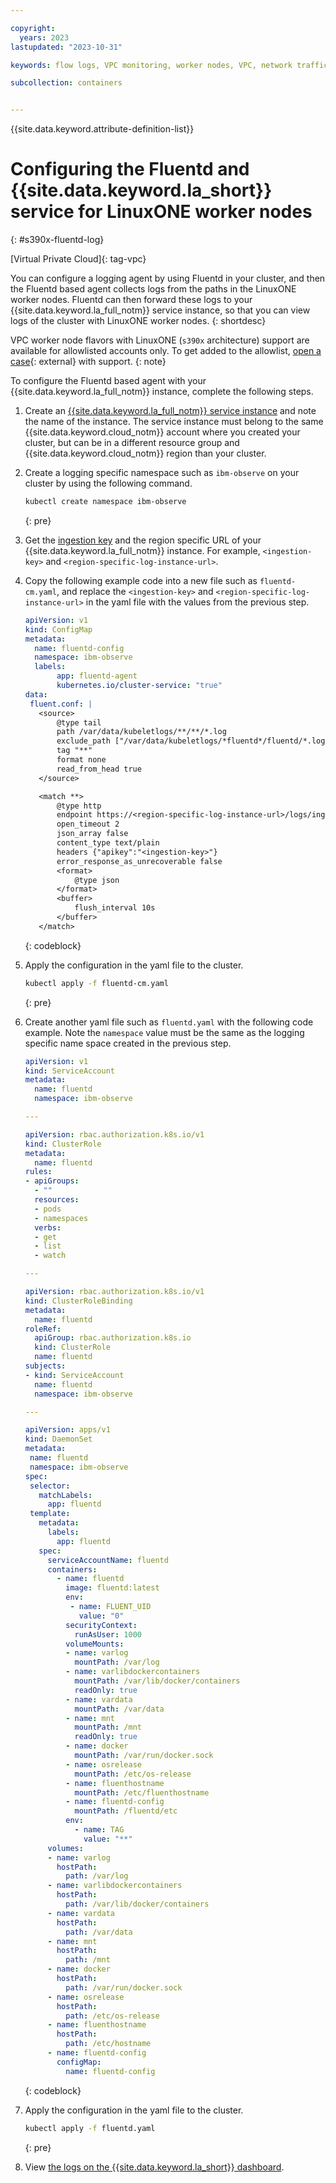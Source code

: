 ```yaml
---

copyright: 
  years: 2023
lastupdated: "2023-10-31"

keywords: flow logs, VPC monitoring, worker nodes, VPC, network traffic, collector, LinuxONE worker nodes, s390x architecture, fluentd, log Analysis

subcollection: containers


---
```


{{site.data.keyword.attribute-definition-list}}



# Configuring the Fluentd and {{site.data.keyword.la_short}} service for LinuxONE worker nodes
{: #s390x-fluentd-log}

[Virtual Private Cloud]{: tag-vpc}

You can configure a logging agent by using Fluentd in your cluster, and then the Fluentd based agent collects logs from the paths in the LinuxONE worker nodes. Fluentd can then forward these logs to your {{site.data.keyword.la_full_notm}} service instance, so that you can view logs of the cluster with LinuxONE worker nodes.
{: shortdesc}

VPC worker node flavors with LinuxONE (`s390x` architecture) support are available for allowlisted accounts only. To get added to the allowlist, [open a case](https://cloud.ibm.com/unifiedsupport/cases/form){: external} with support.
{: note}

To configure the Fluentd based agent with your {{site.data.keyword.la_full_notm}} instance, complete the following steps. 

1. Create an [{{site.data.keyword.la_full_notm}} service instance](/docs/log-analysis?topic=log-analysis-getting-started) and note the name of the instance. The service instance must belong to the same {{site.data.keyword.cloud_notm}} account where you created your cluster, but can be in a different resource group and {{site.data.keyword.cloud_notm}} region than your cluster.

2. Create a logging specific namespace such as `ibm-observe` on your cluster by using the following command.
    
    ```sh
    kubectl create namespace ibm-observe
    ```
    {: pre}

3. Get the [ingestion key](/docs/log-analysis?topic=log-analysis-ingestion_key) and the region specific URL of your {{site.data.keyword.la_full_notm}} instance. For example, `<ingestion-key>` and `<region-specific-log-instance-url>`.

4. Copy the following example code into a new file such as `fluentd-cm.yaml`, and replace the `<ingestion-key>` and `<region-specific-log-instance-url>` in the yaml file with the values from the previous step.
    
    ```yaml
    apiVersion: v1
    kind: ConfigMap
    metadata:
      name: fluentd-config
      namespace: ibm-observe
      labels:
           app: fluentd-agent
           kubernetes.io/cluster-service: "true"
    data:
     fluent.conf: |
       <source>
           @type tail
           path /var/data/kubeletlogs/**/**/*.log
           exclude_path ["/var/data/kubeletlogs/*fluentd*/fluentd/*.log"]
           tag "**"
           format none
           read_from_head true
       </source>
   
       <match **>
           @type http
           endpoint https://<region-specific-log-instance-url>/logs/ingest?hostname=fluentd-agent
           open_timeout 2
           json_array false
           content_type text/plain
           headers {"apikey":"<ingestion-key>"}
           error_response_as_unrecoverable false
           <format>
               @type json
           </format>
           <buffer>
               flush_interval 10s
           </buffer>
       </match>
    ```
    {: codeblock}
    
    
5. Apply the configuration in the yaml file to the cluster.

    ```sh
    kubectl apply -f fluentd-cm.yaml
    ```
    {: pre}
   
6. Create another yaml file such as `fluentd.yaml` with the following code example. Note the `namespace` value must be the same as the logging specific name space created in the previous step.
    
    ```yaml
    apiVersion: v1
    kind: ServiceAccount
    metadata:
      name: fluentd
      namespace: ibm-observe
   
    ---
   
    apiVersion: rbac.authorization.k8s.io/v1
    kind: ClusterRole
    metadata:
      name: fluentd
    rules:
    - apiGroups:
      - ""
      resources:
      - pods
      - namespaces
      verbs:
      - get
      - list
      - watch
   
    ---
   
    apiVersion: rbac.authorization.k8s.io/v1
    kind: ClusterRoleBinding
    metadata:
      name: fluentd
    roleRef:
      apiGroup: rbac.authorization.k8s.io
      kind: ClusterRole
      name: fluentd
    subjects:
    - kind: ServiceAccount
      name: fluentd
      namespace: ibm-observe
   
   ---
   
   apiVersion: apps/v1
   kind: DaemonSet
   metadata:
     name: fluentd
     namespace: ibm-observe
   spec:
     selector:
       matchLabels:
         app: fluentd
     template:
       metadata:
         labels:
           app: fluentd 
       spec:
         serviceAccountName: fluentd
         containers:
           - name: fluentd
             image: fluentd:latest
             env:
              - name: FLUENT_UID
                value: "0" 
             securityContext:
               runAsUser: 1000
             volumeMounts:
             - name: varlog
               mountPath: /var/log
             - name: varlibdockercontainers
               mountPath: /var/lib/docker/containers
               readOnly: true
             - name: vardata
               mountPath: /var/data
             - name: mnt
               mountPath: /mnt
               readOnly: true
             - name: docker
               mountPath: /var/run/docker.sock
             - name: osrelease
               mountPath: /etc/os-release
             - name: fluenthostname
               mountPath: /etc/fluenthostname
             - name: fluentd-config
               mountPath: /fluentd/etc 
             env:
               - name: TAG
                 value: "**"
         volumes:
         - name: varlog
           hostPath:
             path: /var/log
         - name: varlibdockercontainers
           hostPath:
             path: /var/lib/docker/containers
         - name: vardata
           hostPath:
             path: /var/data
         - name: mnt
           hostPath:
             path: /mnt
         - name: docker
           hostPath:
             path: /var/run/docker.sock
         - name: osrelease
           hostPath:
             path: /etc/os-release
         - name: fluenthostname
           hostPath:
             path: /etc/hostname
         - name: fluentd-config
           configMap:
             name: fluentd-config
   ```
   {: codeblock}
   
   
7. Apply the configuration in the yaml file to the cluster.
    
    ```sh
    kubectl apply -f fluentd.yaml
    ```
    {: pre}
   
8. View [the logs on the {{site.data.keyword.la_short}} dashboard](/docs/log-analysis?topic=log-analysis-kube#kube_step3).



